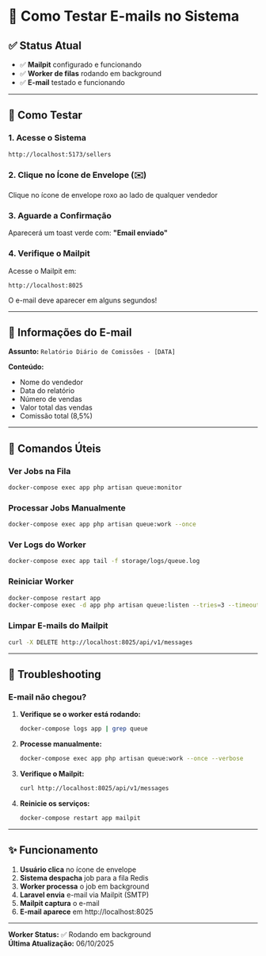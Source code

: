# 📧 Como Testar E-mails no Sistema

## ✅ Status Atual

- ✅ **Mailpit** configurado e funcionando
- ✅ **Worker de filas** rodando em background
- ✅ **E-mail** testado e funcionando

---

## 🧪 Como Testar

### 1. Acesse o Sistema
```
http://localhost:5173/sellers
```

### 2. Clique no Ícone de Envelope (✉️)
Clique no ícone de envelope roxo ao lado de qualquer vendedor

### 3. Aguarde a Confirmação
Aparecerá um toast verde com: **"Email enviado"**

### 4. Verifique o Mailpit
Acesse o Mailpit em:
```
http://localhost:8025
```

O e-mail deve aparecer em alguns segundos!

---

## 📨 Informações do E-mail

**Assunto:** `Relatório Diário de Comissões - [DATA]`

**Conteúdo:**
- Nome do vendedor
- Data do relatório
- Número de vendas
- Valor total das vendas
- Comissão total (8,5%)

---

## 🔧 Comandos Úteis

### Ver Jobs na Fila
```bash
docker-compose exec app php artisan queue:monitor
```

### Processar Jobs Manualmente
```bash
docker-compose exec app php artisan queue:work --once
```

### Ver Logs do Worker
```bash
docker-compose exec app tail -f storage/logs/queue.log
```

### Reiniciar Worker
```bash
docker-compose restart app
docker-compose exec -d app php artisan queue:listen --tries=3 --timeout=60
```

### Limpar E-mails do Mailpit
```bash
curl -X DELETE http://localhost:8025/api/v1/messages
```

---

## 🐛 Troubleshooting

### E-mail não chegou?

1. **Verifique se o worker está rodando:**
   ```bash
   docker-compose logs app | grep queue
   ```

2. **Processe manualmente:**
   ```bash
   docker-compose exec app php artisan queue:work --once --verbose
   ```

3. **Verifique o Mailpit:**
   ```bash
   curl http://localhost:8025/api/v1/messages
   ```

4. **Reinicie os serviços:**
   ```bash
   docker-compose restart app mailpit
   ```

---

## ✨ Funcionamento

1. **Usuário clica** no ícone de envelope
2. **Sistema despacha** job para a fila Redis
3. **Worker processa** o job em background
4. **Laravel envia** e-mail via Mailpit (SMTP)
5. **Mailpit captura** o e-mail
6. **E-mail aparece** em http://localhost:8025

---

**Worker Status:** ✅ Rodando em background  
**Última Atualização:** 06/10/2025

